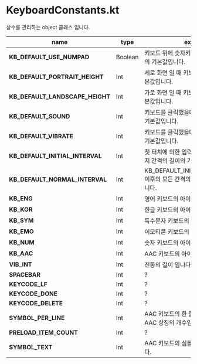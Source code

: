 # KeyboardConstants.kt

상수를 관리하는 object 클래스 입니다.

|name|type|exp|value|
| --- | --- | --- | --- |
| **KB_DEFAULT_USE_NUMPAD** | Boolean | 키보드 위에 숫자키가 표시될지 여부의 기본값입니다. | true |
| **KB_DEFAULT_PORTRAIT_HEIGHT** | Int | 세로 화면 일 때 키보드의 크기의 기본값입니다. | 350 |
| **KB_DEFAULT_LANDSCAPE_HEIGHT** | Int | 가로 화면 일 때 키보드의 크기의 기본값입니다. | 200 |
| **KB_DEFAULT_SOUND** | Int | 키보드를 클릭했을때의 소리의 크기 기본값입니다. | -1 |
| **KB_DEFAULT_VIBRATE** | Int | 키보드를 클릭했을때의 진동의 크기 기본값입니다. | -1 |
| **KB_DEFAULT_INITIAL_INTERVAL** | Int | 첫 터치에 의한 입력 후 다음 터치까지 간격의 길이의 기본값입니다. | 350 |
| **KB_DEFAULT_NORMAL_INTERVAL** | Int | KB_DEFAULT_INITIAL_INTERVAL 이후의 모든 간격의 길이의 기본값입니다. | 40 |
| **KB_ENG** | Int | 영어 키보드의 아이디 입니다. | 0 |
| **KB_KOR** | Int | 한글 키보드의 아이디 입니다. | 1 |
| **KB_SYM** | Int | 특수문자 키보드의 아이디 입니다. | 2 |
| **KB_EMO** | Int | 이모티콘 키보드의 아이디 입니다. | 3 |
| **KB_NUM** | Int | 숫자 키보드의 아이디 입니다. | 4 |
| **KB_AAC** | Int | AAC 키보드의 아이디 입니다. | 10 |
| **VIB_INT** | Int | 진동의 길이 입니다. | 70 |
| **SPACEBAR** | Int | ?  | 32 |
| **KEYCODE_LF** | Int | ? | 10 |
| **KEYCODE_DONE** | Int | ? | -4 |
| **KEYCODE_DELETE** | Int | ? | -5 |
| **SYMBOL_PER_LINE** | Int | AAC 키보드의 한 줄 당 나타나는 AAC 상징의 개수입니다. | 4 |
| **PRELOAD_ITEM_COUNT** | Int | ? | 8 |
| **SYMBOL_TEXT** | Int | AAC 키보드의 심볼 텍스트 값 입니다. | 너무 김 |
